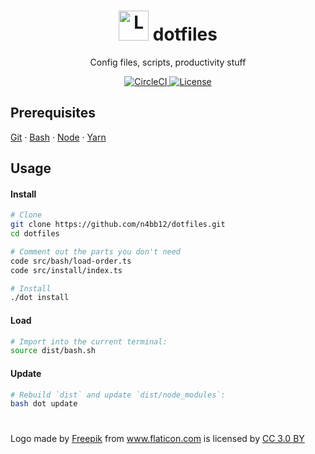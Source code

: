 <h1 align="center">
  <img alt="Logo" src="https://image.flaticon.com/icons/svg/994/994077.svg" height="48">
  dotfiles
</h1>

<p align="center">
  Config files, scripts, productivity stuff
</p>

<p align="center">
  <a href="https://circleci.com/gh/n4bb12/workflows/dotfiles">
    <img alt="CircleCI" src="https://flat.badgen.net/circleci/github/n4bb12/dotfiles?icon=circleci">
  </a>
  <a href="https://raw.githubusercontent.com/n4bb12/dotfiles/master/LICENSE">
    <img alt="License" src="https://flat.badgen.net/github/license/n4bb12/dotfiles?icon=github">
  </a>
</p>

## Prerequisites

[Git](https://git-scm.com/book/en/v2/Getting-Started-Installing-Git) &middot; [Bash](https://www.google.de/search?q=install+bash) &middot; [Node](https://nodejs.org/en/download) &middot; [Yarn](https://yarnpkg.com/lang/en/docs/install)

## Usage

#### Install

```bash
# Clone
git clone https://github.com/n4bb12/dotfiles.git
cd dotfiles

# Comment out the parts you don't need
code src/bash/load-order.ts
code src/install/index.ts

# Install
./dot install
```

#### Load

```bash
# Import into the current terminal:
source dist/bash.sh
```

#### Update

```bash
# Rebuild `dist` and update `dist/node_modules`:
bash dot update
```

#

Logo made by <a href="http://www.freepik.com" title="Freepik">Freepik</a> from <a href="https://image.flaticon.com/icons/svg/994/994077.svg" title="Flaticon">www.flaticon.com</a> is licensed by <a href="http://creativecommons.org/licenses/by/3.0/" title="Creative Commons BY 3.0" target="_blank">CC 3.0 BY</a>
